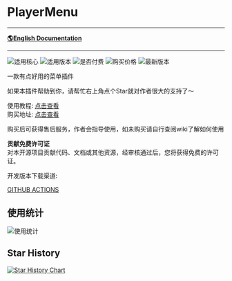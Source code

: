 # PlayerMenu

-------------------------------------------------------------------------------

[**🌎English Documentation**](README.md)

-------------------------------------------------------------------------------

![适用核心](https://img.shields.io/badge/适用核心-Spigot|Folia-blue)
![适用版本](https://img.shields.io/badge/适用版本-1.7.x--1.20.x-blue)
![是否付费](https://img.shields.io/badge/是否付费-开源付费-blue)
![购买价格](https://img.shields.io/badge/dynamic/json?url=https%3A%2F%2Fafdian.com%2Fapi%2Fcreator%2Fget-plan-skus%3Fplan_id%3D1e545a30aacd11edbe4a52540025c377&query=%24.data.plan.show_price&suffix=CNY&label=%E8%B4%AD%E4%B9%B0%E4%BB%B7%E6%A0%BC)
![最新版本](https://img.shields.io/github/v/release/handy-git/PlayerMenu?label=%E6%9C%80%E6%96%B0%E7%89%88%E6%9C%AC)

一款有点好用的菜单插件

如果本插件帮助到你，请帮忙右上角点个Star就对作者很大的支持了～

使用教程: [点击查看](https://ricedoc.handyplus.cn/wiki/PlayerMenu/README/)  
购买地址: [点击查看](https://afdian.net/item/1e545a30aacd11edbe4a52540025c377)

购买后可获得售后服务，作者会指导使用，如未购买请自行查阅wiki了解如何使用

**贡献免费许可证**  
对本开源项目贡献代码、文档或其他资源，经审核通过后，您将获得免费的许可证。

开发版本下载渠道:

[GITHUB ACTIONS](https://github.com/handy-git/PlayerMenu/actions)

## 使用统计

![使用统计](https://bstats.org/signatures/bukkit/PlayerMenu.svg)

## Star History

[![Star History Chart](https://api.star-history.com/svg?repos=handy-git/PlayerMenu&type=Date)](https://star-history.com/#handy-git/PlayerMenu&Date)

